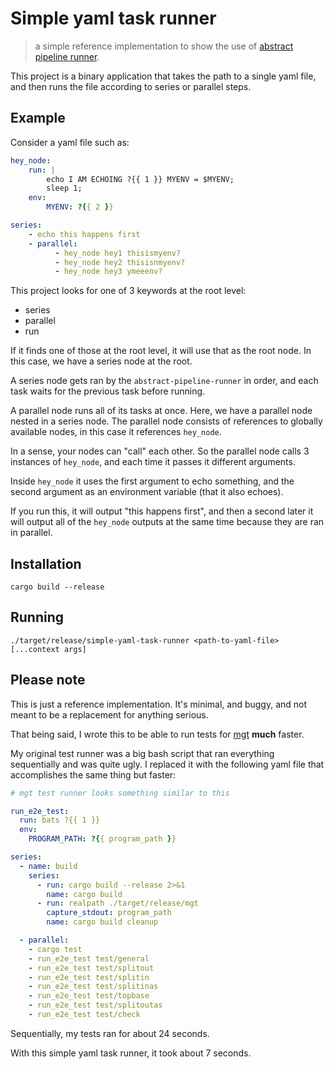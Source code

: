 # Simple yaml task runner

> a simple reference implementation to show the use of [abstract pipeline runner](https://github.com/nikita-skobov/abstract-pipeline-runner).

This project is a binary application that takes the path to a single yaml file, and then runs the file according to series or parallel steps.

## Example

Consider a yaml file such as:

```yml
hey_node:
    run: |
        echo I AM ECHOING ?{{ 1 }} MYENV = $MYENV;
        sleep 1;
    env:
        MYENV: ?{{ 2 }}

series:
    - echo this happens first
    - parallel:
          - hey_node hey1 thisismyenv?
          - hey_node hey2 thisisnmyenv?
          - hey_node hey3 ymeeenv?
```

This project looks for one of 3 keywords at the root level:

- series
- parallel
- run

If it finds one of those at the root level, it will use that
as the root node. In this case, we have a series node at the root.

A series node gets ran by the `abstract-pipeline-runner` in order, and each task waits for the previous task before running.

A parallel node runs all of its tasks at once. Here, we have a parallel
node nested in a series node. The parallel node consists of references to globally available nodes, in this case it references `hey_node`.

In a sense, your nodes can "call" each other. So the parallel node calls 3 instances of `hey_node`, and each time it passes it different arguments.

Inside `hey_node` it uses the first argument to echo something, and the second argument as an environment variable (that it also echoes).

If you run this, it will output "this happens first", and then a second later it will output all of the `hey_node` outputs at the same time because they are ran in parallel.

## Installation

```
cargo build --release
```

## Running

```
./target/release/simple-yaml-task-runner <path-to-yaml-file> [...context args]
```

## Please note

This is just a reference implementation. It's minimal, and buggy, and not meant to be a replacement for anything serious.

That being said, I wrote this to be able to run tests for [mgt](https://github.com/nikita-skobov/monorepo-git-tools) **much** faster.

My original test runner was a big bash script that ran everything sequentially and was quite ugly. I replaced it with the following yaml file that accomplishes the same thing but faster:

```yml
# mgt test runner looks something similar to this

run_e2e_test:
  run: bats ?{{ 1 }}
  env:
    PROGRAM_PATH: ?{{ program_path }}

series:
  - name: build
    series:
      - run: cargo build --release 2>&1
        name: cargo build
      - run: realpath ./target/release/mgt
        capture_stdout: program_path
        name: cargo build cleanup

  - parallel:
    - cargo test
    - run_e2e_test test/general
    - run_e2e_test test/splitout
    - run_e2e_test test/splitin
    - run_e2e_test test/splitinas
    - run_e2e_test test/topbase
    - run_e2e_test test/splitoutas
    - run_e2e_test test/check
```

Sequentially, my tests ran for about 24 seconds.

With this simple yaml task runner, it took about 7 seconds.

